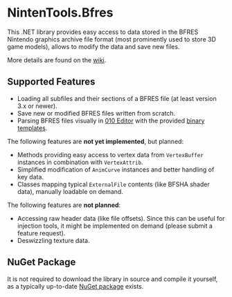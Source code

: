 # NintenTools.Bfres

This .NET library provides easy access to data stored in the BFRES Nintendo graphics archive file format (most prominently used to store 3D game models), allows to modify the data and save new files.

More details are found on the [wiki](https://github.com/Syroot/NintenTools.Bfres/wiki).

## Supported Features

- Loading all subfiles and their sections of a BFRES file (at least version 3.x or newer). 
- Save new or modified BFRES files written from scratch.
- Parsing BFRES files visually in [010 Editor](https://www.sweetscape.com/010editor/) with the provided [binary templates](https://github.com/Syroot/NintenTools.Bfres/tree/master/other/010_editor).

The following features are **not yet implemented**, but planned:
- Methods providing easy access to vertex data from `VertexBuffer` instances in combination with `VertexAttrib`.
- Simplified modification of `AnimCurve` instances and better handling of key data.
- Classes mapping typical `ExternalFile` contents (like BFSHA shader data), manually loadable on demand.

The following features are **not planned**:
- Accessing raw header data (like file offsets). Since this can be useful for injection tools, it might be implemented on demand (please submit a feature request).
- Deswizzling texture data.

## NuGet Package

It is not required to download the library in source and compile it yourself, as a typically up-to-date [NuGet package](https://www.nuget.org/packages/Syroot.NintenTools.Bfres) exists.
